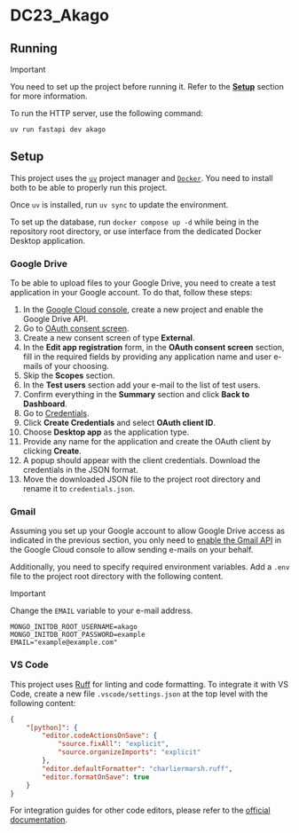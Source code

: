# DC23_Akago

## Running

> [!IMPORTANT]
> You need to set up the project before running it. Refer to the [**Setup**](#setup) section for more information.

To run the HTTP server, use the following command:

```console
uv run fastapi dev akago
```

## Setup

This project uses the [`uv`][uv] project manager and [`Docker`][docker]. You need to install both to be able to properly run this project.

Once `uv` is installed, run `uv sync` to update the environment.

To set up the database, run `docker compose up -d` while being in the repository root directory, or use interface from the dedicated Docker Desktop application.

### Google Drive

To be able to upload files to your Google Drive, you need to create a test application in your Google account. To do that, follow these steps:

1. In the [Google Cloud console](https://console.cloud.google.com/flows/enableapi?apiid=drive.googleapis.com), create a new project and enable the Google Drive API.
1. Go to [OAuth consent screen](https://console.cloud.google.com/apis/credentials/consent).
1. Create a new consent screen of type **External**.
1. In the **Edit app registration** form, in the **OAuth consent screen** section, fill in the required fields by providing any application name and user e-mails of your choosing.
1. Skip the **Scopes** section.
1. In the **Test users** section add your e-mail to the list of test users.
1. Confirm everything in the **Summary** section and click **Back to Dashboard**.
1. Go to [Credentials](https://console.cloud.google.com/apis/credentials).
1. Click **Create Credentials** and select **OAuth client ID**.
1. Choose **Desktop app** as the application type.
1. Provide any name for the application and create the OAuth client by clicking **Create**.
1. A popup should appear with the client credentials. Download the credentials in the JSON format.
1. Move the downloaded JSON file to the project root directory and rename it to `credentials.json`.

### Gmail

Assuming you set up your Google account to allow Google Drive access as indicated in the previous section, you only need to [enable the Gmail API](https://console.cloud.google.com/flows/enableapi?apiid=gmail.googleapis.com) in the Google Cloud console to allow sending e-mails on your behalf.

Additionally, you need to specify required environment variables. Add a `.env` file to the project root directory with the following content.

> [!IMPORTANT]
> Change the `EMAIL` variable to your e-mail address.

```shell
MONGO_INITDB_ROOT_USERNAME=akago
MONGO_INITDB_ROOT_PASSWORD=example
EMAIL="example@example.com"
```

### VS Code

This project uses [Ruff] for linting and code formatting. To integrate it with VS Code, create a new file `.vscode/settings.json` at the top level with the following content:

```json
{
    "[python]": {
        "editor.codeActionsOnSave": {
            "source.fixAll": "explicit",
            "source.organizeImports": "explicit"
        },
        "editor.defaultFormatter": "charliermarsh.ruff",
        "editor.formatOnSave": true
    }
}
```

For integration guides for other code editors, please refer to the [official documentation](https://docs.astral.sh/ruff/editors/).

[uv]: https://docs.astral.sh/uv/ "An extremely fast Python package and project manager, written in Rust."
[docker]: https://www.docker.com/ "Docker: Accelerated Container Application Development"
[Ruff]: https://docs.astral.sh/ruff/ "An extremely fast Python linter and code formatter, written in Rust."
